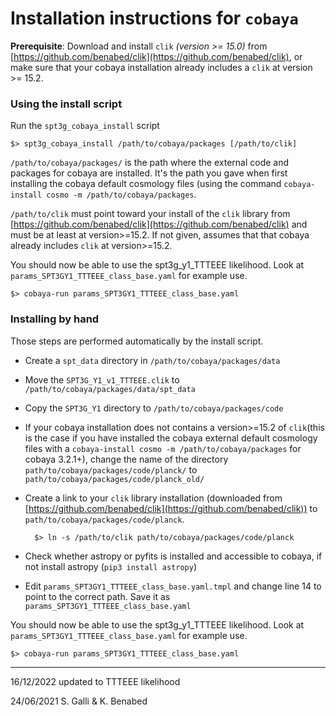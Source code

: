 # Installation instructions for `cobaya`

**Prerequisite**:
Download and install `clik` _(version >= 15.0)_ from [https://github.com/benabed/clik](https://github.com/benabed/clik), or make sure that your cobaya installation already includes a `clik` at version >= 15.2.

### Using the install script
Run the `spt3g_cobaya_install` script 
	
	$> spt3g_cobaya_install /path/to/cobaya/packages [/path/to/clik]

`/path/to/cobaya/packages/` is the path where the external code and packages for cobaya are installed. It's the path you gave when first installing the cobaya default cosmology files (using the command `cobaya-install cosmo -m /path/to/cobaya/packages`.
	
`/path/to/clik` must point toward your install of the `clik` library from [https://github.com/benabed/clik](https://github.com/benabed/clik) and must be at least at version>=15.2. If not given, assumes that that cobaya already includes `clik` at version>=15.2.


You should now be able to use the spt3g_y1_TTTEEE likelihood. Look at `params_SPT3GY1_TTTEEE_class_base.yaml` for example use.

	$> cobaya-run params_SPT3GY1_TTTEEE_class_base.yaml

### Installing by hand
Those steps are performed automatically by the install script.

- Create a `spt_data` directory in `/path/to/cobaya/packages/data`
- Move the `SPT3G_Y1_v1_TTTEEE.clik` to `/path/to/cobaya/packages/data/spt_data`
- Copy the `SPT3G_Y1` directory to `/path/to/cobaya/packages/code`
- If your cobaya installation does not contains a version>=15.2 of `clik`(this is the case if you have installed the cobaya external default cosmology files with a `cobaya-install cosmo -m /path/to/cobaya/packages` for cobaya 3.2.1+), change the name of the directory `path/to/cobaya/packages/code/planck/` to  `path/to/cobaya/packages/code/planck_old/` 
- Create a link to your `clik` library installation (downloaded from [https://github.com/benabed/clik](https://github.com/benabed/clik)) to `path/to/cobaya/packages/code/planck`.

		$> ln -s /path/to/clik path/to/cobaya/packages/code/planck
	
- Check whether astropy or pyfits is installed and accessible to cobaya, if not install astropy (`pip3 install astropy`)

- Edit `params_SPT3GY1_TTTEEE_class_base.yaml.tmpl` and  change line 14 to point to the correct path. Save it as `params_SPT3GY1_TTTEEE_class_base.yaml`

You should now be able to use the spt3g_y1_TTTEEE likelihood. Look at `params_SPT3GY1_TTTEEE_class_base.yaml` for example use.

	$> cobaya-run params_SPT3GY1_TTTEEE_class_base.yaml

----------
16/12/2022
updated to TTTEEE likelihood

24/06/2021
S. Galli & K. Benabed 

